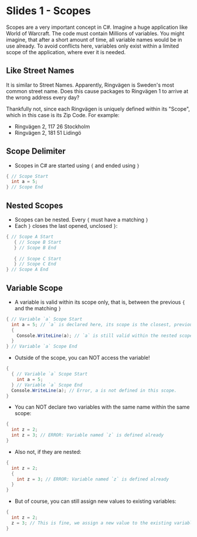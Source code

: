# Slides 1 - Scopes

Scopes are a very important concept in C#. Imagine a huge application like World of Warcraft. The code must contain Millions of variables. You might imagine, that after a short amount of time, all variable names would be in use already. To avoid conflicts here, variables only exist within a limited scope of the application, where ever it is needed. 

## Like Street Names

It is similar to Street Names. Apparently, Ringvägen is Sweden's most common street name. Does this cause packages to Ringvägen 1 to arrive at the wrong address every day?

Thankfully not, since each Ringvägen is uniquely defined within its "Scope", which in this case is its Zip Code. For example:

- Ringvägen 2, 117 26 Stockholm
- Ringvägen 2, 181 51 Lidingö

## Scope Delimiter
- Scopes in C# are started using `{` and ended using `}`
```cs
{ // Scope Start
  int a = 5;
} // Scope End
```

## Nested Scopes
- Scopes can be nested. Every `{` must have a matching `}`
- Each `}` closes the last opened, unclosed `}`:

```cs
{ // Scope A Start
   { // Scope B Start
   } // Scope B End
   
   { // Scope C Start
   } // Scope C End
} // Scope A End
```

## Variable Scope
- A variable is valid within its scope only, that is, between the previous `{` and the matching `}`

```cs
{ // Variable `a` Scope Start
  int a = 5; // `a` is declared here, its scope is the closest, previous `{`
  {
    Console.WriteLine(a); // `a` is still valid within the nested scope
  }
} // Variable `a` Scope End
```

- Outside of the scope, you can NOT access the variable!
```cs
{
  { // Variable `a` Scope Start
    int a = 5;
  } // Variable `a` Scope End
  Console.WriteLine(a); // Error, a is not defined in this scope.
}
```

- You can NOT declare two variables with the same name within the same scope:
```cs
{
  int z = 2;
  int z = 3; // ERROR: Variable named `z` is defined already
}
```

- Also not, if they are nested:
```cs
{
  int z = 2;
  {
    int z = 3; // ERROR: Variable named `z` is defined already
  }
}
```

- But of course, you can still assign new values to existing variables:

```cs
{
  int z = 2;
  z = 3; // This is fine, we assign a new value to the existing variable.
}
```
